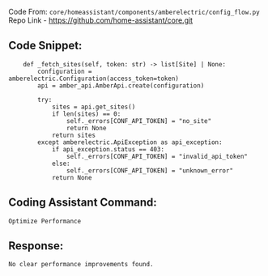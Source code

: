 Code From: `core/homeassistant/components/amberelectric/config_flow.py` 
Repo Link - https://github.com/home-assistant/core.git



## Code Snippet:

```
    def _fetch_sites(self, token: str) -> list[Site] | None:
        configuration = amberelectric.Configuration(access_token=token)
        api = amber_api.AmberApi.create(configuration)

        try:
            sites = api.get_sites()
            if len(sites) == 0:
                self._errors[CONF_API_TOKEN] = "no_site"
                return None
            return sites
        except amberelectric.ApiException as api_exception:
            if api_exception.status == 403:
                self._errors[CONF_API_TOKEN] = "invalid_api_token"
            else:
                self._errors[CONF_API_TOKEN] = "unknown_error"
            return None
```

## Coding Assistant Command: 

`Optimize Performance`

## Response:

```
No clear performance improvements found.
```
